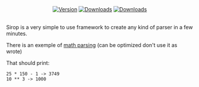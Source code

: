<div align="center">
  <a href="https://www.npmjs.com/package/sirop"><img src="https://img.shields.io/npm/v/sirop?style=flat" alt="Version" /></a>  
  <a href="https://www.npmjs.com/package/sirop"><img src="https://img.shields.io/npm/dm/sirop?style=flat" alt="Downloads" /></a>
  <a href="https://github.com/rantemma/sirop/actions/workflows/npm.yml"><img src="https://img.shields.io/github/workflow/status/rantemma/sirop/Npm%20Publish" alt="Downloads" /></a>
</div>

<br>

Sirop is a very simple to use framework to create any kind of parser in a few minutes.

There is an exemple of [math parsing](https://github.com/rantemma/sirop/blob/main/exemple/parseMath.js) (can be optimized don't use it as wrote)

That should print: 
```
25 * 150 - 1 -> 3749
10 ** 3 -> 1000
```

